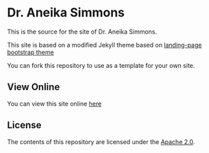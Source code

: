 # Dr. Aneika Simmons

This is the source for the site of Dr. Aneika Simmons.

This site is based on a modified Jekyll theme based on [landing-page bootstrap theme ](http://startbootstrap.com/templates/landing-page/)

You can fork this repository to use as a template for your own site.

## View Online
You can view this site online [here](https://aneikasimmons.com/#about)


## License
The contents of this repository are licensed under the [Apache
2.0](http://www.apache.org/licenses/LICENSE-2.0.html).
